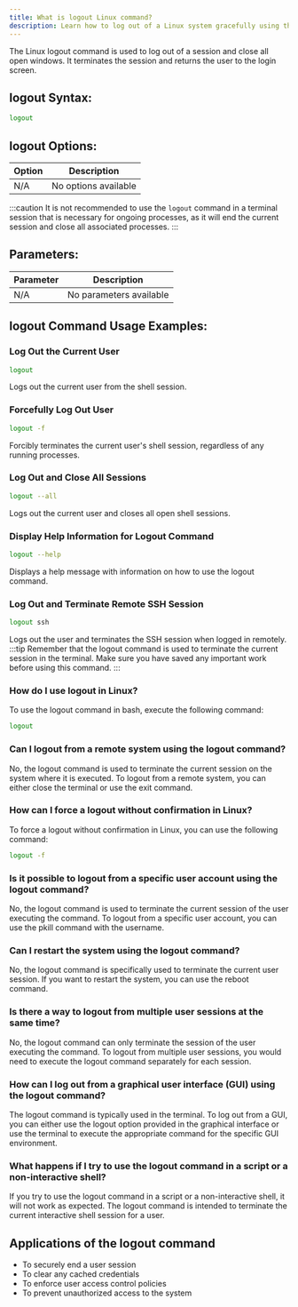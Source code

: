 ```yaml
---
title: What is logout Linux command?
description: Learn how to log out of a Linux system gracefully using the logout command. 
---
```


The Linux logout command is used to log out of a session and close all open windows. It terminates the session and returns the user to the login screen.

## logout Syntax:
```bash
logout
```
## logout Options:
| Option    | Description                  |
|-----------|------------------------------|
| N/A       | No options available          |

:::caution
It is not recommended to use the `logout` command in a terminal session that is necessary for ongoing processes, as it will end the current session and close all associated processes.
:::

## Parameters:
| Parameter  | Description                  |
|------------|------------------------------|
| N/A        | No parameters available      |
## logout Command Usage Examples:
### Log Out the Current User
```bash
logout
```
Logs out the current user from the shell session.

### Forcefully Log Out User
```bash
logout -f
```
Forcibly terminates the current user's shell session, regardless of any running processes.

### Log Out and Close All Sessions
```bash
logout --all
```
Logs out the current user and closes all open shell sessions.

### Display Help Information for Logout Command
```bash
logout --help
```
Displays a help message with information on how to use the logout command.

### Log Out and Terminate Remote SSH Session
```bash
logout ssh
```
Logs out the user and terminates the SSH session when logged in remotely.
:::tip
Remember that the logout command is used to terminate the current session in the terminal. Make sure you have saved any important work before using this command.
:::

### How do I use logout in Linux?
To use the logout command in bash, execute the following command:
```bash
logout
```

### Can I logout from a remote system using the logout command?
No, the logout command is used to terminate the current session on the system where it is executed. To logout from a remote system, you can either close the terminal or use the exit command.

### How can I force a logout without confirmation in Linux?
To force a logout without confirmation in Linux, you can use the following command:
```bash
logout -f
```

### Is it possible to logout from a specific user account using the logout command?
No, the logout command is used to terminate the current session of the user executing the command. To logout from a specific user account, you can use the pkill command with the username.

### Can I restart the system using the logout command?
No, the logout command is specifically used to terminate the current user session. If you want to restart the system, you can use the reboot command.

### Is there a way to logout from multiple user sessions at the same time?
No, the logout command can only terminate the session of the user executing the command. To logout from multiple user sessions, you would need to execute the logout command separately for each session.

### How can I log out from a graphical user interface (GUI) using the logout command?
The logout command is typically used in the terminal. To log out from a GUI, you can either use the logout option provided in the graphical interface or use the terminal to execute the appropriate command for the specific GUI environment.

### What happens if I try to use the logout command in a script or a non-interactive shell?
If you try to use the logout command in a script or a non-interactive shell, it will not work as expected. The logout command is intended to terminate the current interactive shell session for a user.
## Applications of the logout command
- To securely end a user session
- To clear any cached credentials
- To enforce user access control policies
- To prevent unauthorized access to the system